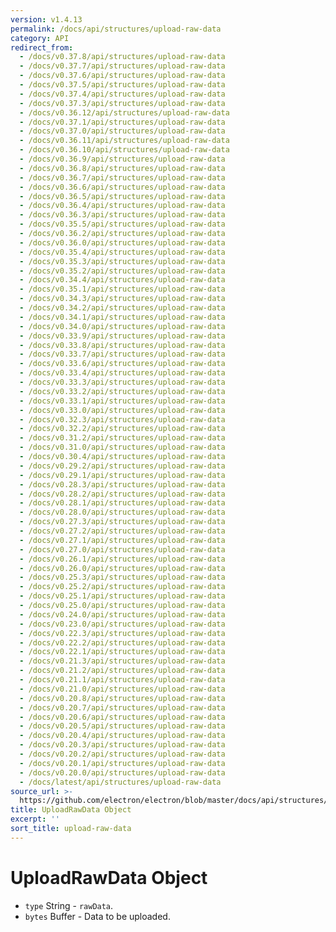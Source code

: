 ```yaml
---
version: v1.4.13
permalink: /docs/api/structures/upload-raw-data
category: API
redirect_from:
  - /docs/v0.37.8/api/structures/upload-raw-data
  - /docs/v0.37.7/api/structures/upload-raw-data
  - /docs/v0.37.6/api/structures/upload-raw-data
  - /docs/v0.37.5/api/structures/upload-raw-data
  - /docs/v0.37.4/api/structures/upload-raw-data
  - /docs/v0.37.3/api/structures/upload-raw-data
  - /docs/v0.36.12/api/structures/upload-raw-data
  - /docs/v0.37.1/api/structures/upload-raw-data
  - /docs/v0.37.0/api/structures/upload-raw-data
  - /docs/v0.36.11/api/structures/upload-raw-data
  - /docs/v0.36.10/api/structures/upload-raw-data
  - /docs/v0.36.9/api/structures/upload-raw-data
  - /docs/v0.36.8/api/structures/upload-raw-data
  - /docs/v0.36.7/api/structures/upload-raw-data
  - /docs/v0.36.6/api/structures/upload-raw-data
  - /docs/v0.36.5/api/structures/upload-raw-data
  - /docs/v0.36.4/api/structures/upload-raw-data
  - /docs/v0.36.3/api/structures/upload-raw-data
  - /docs/v0.35.5/api/structures/upload-raw-data
  - /docs/v0.36.2/api/structures/upload-raw-data
  - /docs/v0.36.0/api/structures/upload-raw-data
  - /docs/v0.35.4/api/structures/upload-raw-data
  - /docs/v0.35.3/api/structures/upload-raw-data
  - /docs/v0.35.2/api/structures/upload-raw-data
  - /docs/v0.34.4/api/structures/upload-raw-data
  - /docs/v0.35.1/api/structures/upload-raw-data
  - /docs/v0.34.3/api/structures/upload-raw-data
  - /docs/v0.34.2/api/structures/upload-raw-data
  - /docs/v0.34.1/api/structures/upload-raw-data
  - /docs/v0.34.0/api/structures/upload-raw-data
  - /docs/v0.33.9/api/structures/upload-raw-data
  - /docs/v0.33.8/api/structures/upload-raw-data
  - /docs/v0.33.7/api/structures/upload-raw-data
  - /docs/v0.33.6/api/structures/upload-raw-data
  - /docs/v0.33.4/api/structures/upload-raw-data
  - /docs/v0.33.3/api/structures/upload-raw-data
  - /docs/v0.33.2/api/structures/upload-raw-data
  - /docs/v0.33.1/api/structures/upload-raw-data
  - /docs/v0.33.0/api/structures/upload-raw-data
  - /docs/v0.32.3/api/structures/upload-raw-data
  - /docs/v0.32.2/api/structures/upload-raw-data
  - /docs/v0.31.2/api/structures/upload-raw-data
  - /docs/v0.31.0/api/structures/upload-raw-data
  - /docs/v0.30.4/api/structures/upload-raw-data
  - /docs/v0.29.2/api/structures/upload-raw-data
  - /docs/v0.29.1/api/structures/upload-raw-data
  - /docs/v0.28.3/api/structures/upload-raw-data
  - /docs/v0.28.2/api/structures/upload-raw-data
  - /docs/v0.28.1/api/structures/upload-raw-data
  - /docs/v0.28.0/api/structures/upload-raw-data
  - /docs/v0.27.3/api/structures/upload-raw-data
  - /docs/v0.27.2/api/structures/upload-raw-data
  - /docs/v0.27.1/api/structures/upload-raw-data
  - /docs/v0.27.0/api/structures/upload-raw-data
  - /docs/v0.26.1/api/structures/upload-raw-data
  - /docs/v0.26.0/api/structures/upload-raw-data
  - /docs/v0.25.3/api/structures/upload-raw-data
  - /docs/v0.25.2/api/structures/upload-raw-data
  - /docs/v0.25.1/api/structures/upload-raw-data
  - /docs/v0.25.0/api/structures/upload-raw-data
  - /docs/v0.24.0/api/structures/upload-raw-data
  - /docs/v0.23.0/api/structures/upload-raw-data
  - /docs/v0.22.3/api/structures/upload-raw-data
  - /docs/v0.22.2/api/structures/upload-raw-data
  - /docs/v0.22.1/api/structures/upload-raw-data
  - /docs/v0.21.3/api/structures/upload-raw-data
  - /docs/v0.21.2/api/structures/upload-raw-data
  - /docs/v0.21.1/api/structures/upload-raw-data
  - /docs/v0.21.0/api/structures/upload-raw-data
  - /docs/v0.20.8/api/structures/upload-raw-data
  - /docs/v0.20.7/api/structures/upload-raw-data
  - /docs/v0.20.6/api/structures/upload-raw-data
  - /docs/v0.20.5/api/structures/upload-raw-data
  - /docs/v0.20.4/api/structures/upload-raw-data
  - /docs/v0.20.3/api/structures/upload-raw-data
  - /docs/v0.20.2/api/structures/upload-raw-data
  - /docs/v0.20.1/api/structures/upload-raw-data
  - /docs/v0.20.0/api/structures/upload-raw-data
  - /docs/latest/api/structures/upload-raw-data
source_url: >-
  https://github.com/electron/electron/blob/master/docs/api/structures/upload-raw-data.md
title: UploadRawData Object
excerpt: ''
sort_title: upload-raw-data
---
```

# UploadRawData Object

*   `type` String - `rawData`.
*   `bytes` Buffer - Data to be uploaded.
